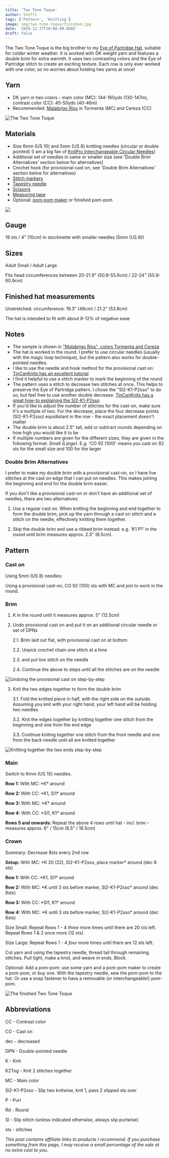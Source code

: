 ```yaml
---
title: 'Two Tone Toque'
author: Steffi
tags: ['Pattern', 'Knitting']
image: img/two-tone-toque/finished.jpg
date: '2019-12-27T10:00:00.000Z'
draft: false
---
```


The Two Tone Toque is the big brother to my [Eye of Partridge Hat](/eye-of-partridge-hat), suitable for colder winter weather. It is worked with DK weight yarn and features a double brim for extra warmth. It uses two contrasting colors and the Eye of Partridge stitch to create an exciting texture. Each row is only ever worked with one color, so no worries about holding two yarns at once!


## Yarn

- DK yarn in two colors - main color (MC): 144-160yds (130-147m), contrast color (CC): 45-50yds (40-46m)
- Recommended: [Malabrigo Rios](https://www.lovecrafts.com/en-gb/p/malabrigo-rios?utm_medium=affiliate&a_aid=47afbd68) in Tormenta (MC) and Cereza (CC)

![The Two Tone Toque](img/two-tone-toque/finished_2.jpg)

## Materials

- Size 6mm (US 10) and 5mm (US 8) knitting needles (circular or double pointed) (I am a big fan of [KnitPro Interchangeable Circular Needles](https://www.lovecrafts.com/en-gb/p/knit-pro-symfonie-interchangeable-circular-needle-starter-set?utm_medium=affiliate&a_aid=47afbd68))
- Additonal set of needles in same or smaller size (see 'Double Brim Alternatives' section below for alternatives)
- Crochet hook (for provisional cast on, see 'Double Brim Alternatives' section below for alternatives)
- [Stitch markers](https://www.lovecrafts.com/en-gb/p/knit-pro-locking-stitch-markers?utm_medium=affiliate&a_aid=47afbd68)
- [Tapestry needle](https://www.lovecrafts.com/en-gb/p/knit-pro-tapestry-needle-set?utm_medium=affiliate&a_aid=47afbd68)
- [Scissors](https://www.lovecrafts.com/en-gb/p/hemline-stork-scissors?utm_medium=affiliate&a_aid=47afbd68)
- [Measuring tape](https://www.lovecrafts.com/en-gb/p/hemline-spring-loaded-tape-measure?utm_medium=affiliate&a_aid=47afbd68)
- Optional: [pom-pom maker](https://www.lovecrafts.com/en-gb/p/addi-moon-pom-pom-maker?utm_medium=affiliate&a_aid=47afbd68) or finished pom-pom

![](img/two-tone-toque/in_progress.jpg)

## Gauge

19 sts / 4" (10cm) in stockinette with smaller needles (5mm (US 8))

## Sizes

Adult Small / Adult Large

Fits head circumferences between 20-21.9" (50.8-55.6cm) / 22-24" (55.9-60.9cm)

## Finished hat measurements

Unstretched: circumference: 19.3" (49cm) / 21.2" (53.8cm)

The hat is intended to fit with about 8-12% of negative ease

## Notes

- The sample is shown in ["Malabrigo Rios", colors Tormenta and Cereza](https://www.lovecrafts.com/en-gb/p/malabrigo-rios?utm_medium=affiliate&a_aid=47afbd68)
- The hat is worked in the round. I prefer to use circular needles (usually with the magic loop technique), but the pattern also works for double-pointed needles.
- I like to use the needle and hook method for the provisional cast on: [TinCanKnits has an excellent tutorial](https://blog.tincanknits.com/2015/07/16/provisional-cast-on-needle-and-hook-method/)
- I find it helpful to use a stitch marker to mark the beginning of the round
- The pattern uses a stitch to decrease two stitches at once. This helps to preserve the Eye of Partridge pattern. I chose the "Sl2-K1-P2sso" to do so, but feel free to use another double decrease. [TinCanKnits has a great how-to explaining the Sl2-K1-P2sso](https://blog.tincanknits.com/2016/01/21/central-double-decrease/)
- If you'd like to adjust the number of stitches for the cast-on, make sure it's a multiple of two. For the decrease, place the four decrease points (Sl2-K1-P2sso) equidistant in the row - the exact placement doesn't matter
- The double brim is about 2.5" tall, add or subtract rounds depending on how high you would like it to be
- If multiple numbers are given for the different sizes, they are given in the following format: _Small (Large)_. E.g. 'CO 92 (100)' means you cast on 92 sts for the small size and 100 for the larger

### Double Brim Alternatives

I prefer to make my double brim with a provisional cast-on, so I have live stitches at the cast on edge that I can put on needles. This makes joining the beginning and end for the double brim easier.

If you don't like a provisional cast-on or don't have an additional set of needles, there are two alternatives:

1. Use a regular cast on. When knitting the beginning and end together to form the double brim, pick up the yarn through a cast on stitch and a stitch on the needle, effectively knitting them together.

2. Skip the double brim and use a ribbed brim instead: e.g. 'K1 P1' in the round until brim measures approx. 2.5" (6.5cm).

## Pattern

### Cast on

Using 5mm (US 8) needles:

Using a provisional cast-on, CO 92 (100) sts with MC and join to work in the round.

### Brim

1. K in the round until it measures approx. 5" (12.5cm)

2. Undo provisional cast on and put it on an additional circular needle or set of DPNs

   2.1. Brim laid out flat, with provisional cast on at bottom

   2.2. Unpick crochet chain one stitch at a time

   2.3. and put live stitch on the needle

   2.4. Continue the above to steps until all the stitches are on the needle

![Undoing the provisional cast on step-by-step](img/two-tone-toque/prov_cast_on_undo.png)

3.  Knit the two edges together to form the double brim

    3.1. Fold the knitted piece in half, with the right side on the outside. Assuming you knit with your right hand, your left hand will be holding two needles

    3.2. Knit the edges together by knitting together one stitch from the beginning and one from the end edge

    3.3. Continue kniting together one stitch from the front needle and one from the back needle until all are knitted together

![Knitting together the two ends step-by-step](img/two-tone-toque/knit_brim_together.png)

### Main

Switch to 6mm (US 10) needles.

**Row 1:** With MC: \*K\* around

**Row 2:** With CC: \*K1, Sl1\* around

**Row 3:** With MC: \*K\* around

**Row 4:** With CC: \*Sl1, K1\* around

**Rows 5 and onwards:** Repeat the above 4 rows until hat - incl. brim - measures approx. 6" / 15cm (6.5" / 16.5cm)

### Crown

Summary: Decrease 8sts every 2nd row

**Setup:** With MC: \*K 20 (22), Sl2-K1-P2sso, place marker\* around (dec 8 sts)

**Row 1:** With CC: \*K1, Sl1\* around

**Row 2:** With MC: \*K until 3 sts before marker, Sl2-K1-P2sso\* around (dec 8sts)

**Row 3:** With CC: \*Sl1, K1\* around

**Row 4:** With MC: \*K until 3 sts before marker, Sl2-K1-P2sso\* around (dec 8sts)

Size Small: Repeat Rows 1 - 4 _three_ more times until there are 20 sts left. Repeat Rows 1 & 2 once more (12 sts).

Size Large: Repeat Rows 1 - 4 _four_ more times until there are 12 sts left.

Cut yarn and using the tapestry needle, thread tail through remaining stitches.
Pull tight, make a knot, and weave in ends.
Block.

Optional: Add a pom-pom: use some yarn and a pom-pom maker to create a pom-pom, or buy one. With the tapestry needle, sew the pom-pom to the hat. Or use a snap fastener to have a removable (or interchangeable!) pom-pom.

![The finished Two Tone Toque](img/two-tone-toque/finished.jpg)

## Abbreviations

CC - Contrast color

CO - Cast on

dec - decreased

DPN - Double-pointed needle

K - Knit

K2Tog - Knit 2 stitches together

MC - Main color

Sl2-K1-P2sso - Slip two knitwise, knit 1, pass 2 slipped sts over

P - Purl

Rd - Round

Sl - Slip stitch (unless indicated otherwise, always slip purlwise)

sts - stitches

_This post contains affiliate links to products I recommend. If you purchase something from this page, I may receive a small percentage of the sale at no extra cost to you._
